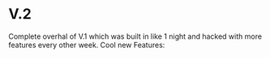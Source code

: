 # V.2

Complete overhal of V.1 which was built in like 1 night and hacked with more features every other week. Cool new Features:

